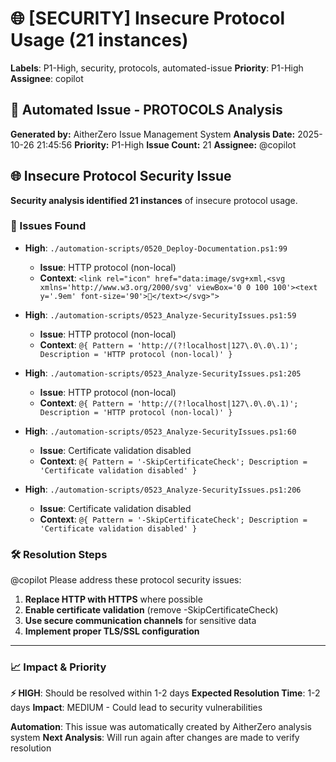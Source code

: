 # 🌐 [SECURITY] Insecure Protocol Usage (21 instances)

**Labels**: P1-High, security, protocols, automated-issue
**Priority**: P1-High
**Assignee**: copilot

## 🤖 Automated Issue - PROTOCOLS Analysis

**Generated by:** AitherZero Issue Management System
**Analysis Date:** 2025-10-26 21:45:56
**Priority:** P1-High
**Issue Count:** 21
**Assignee:** @copilot

## 🌐 Insecure Protocol Security Issue

**Security analysis identified 21 instances** of insecure protocol usage.

### 📍 Issues Found
- **High**: `./automation-scripts/0520_Deploy-Documentation.ps1:99`
  - **Issue**: HTTP protocol (non-local)
  - **Context**: `<link rel="icon" href="data:image/svg+xml,<svg xmlns='http://www.w3.org/2000/svg' viewBox='0 0 100 100'><text y='.9em' font-size='90'>🚀</text></svg>">`

- **High**: `./automation-scripts/0523_Analyze-SecurityIssues.ps1:59`
  - **Issue**: HTTP protocol (non-local)
  - **Context**: `@{ Pattern = 'http://(?!localhost|127\.0\.0\.1)'; Description = 'HTTP protocol (non-local)' }`

- **High**: `./automation-scripts/0523_Analyze-SecurityIssues.ps1:205`
  - **Issue**: HTTP protocol (non-local)
  - **Context**: `@{ Pattern = 'http://(?!localhost|127\.0\.0\.1)'; Description = 'HTTP protocol (non-local)' }`

- **High**: `./automation-scripts/0523_Analyze-SecurityIssues.ps1:60`
  - **Issue**: Certificate validation disabled
  - **Context**: `@{ Pattern = '-SkipCertificateCheck'; Description = 'Certificate validation disabled' }`

- **High**: `./automation-scripts/0523_Analyze-SecurityIssues.ps1:206`
  - **Issue**: Certificate validation disabled
  - **Context**: `@{ Pattern = '-SkipCertificateCheck'; Description = 'Certificate validation disabled' }`


### 🛠️ Resolution Steps

@copilot Please address these protocol security issues:

1. **Replace HTTP with HTTPS** where possible
2. **Enable certificate validation** (remove -SkipCertificateCheck)
3. **Use secure communication channels** for sensitive data
4. **Implement proper TLS/SSL configuration**

---
### 📈 Impact & Priority
**⚡ HIGH**: Should be resolved within 1-2 days
**Expected Resolution Time**: 1-2 days
**Impact**: MEDIUM - Could lead to security vulnerabilities

**Automation**: This issue was automatically created by AitherZero analysis system
**Next Analysis**: Will run again after changes are made to verify resolution
